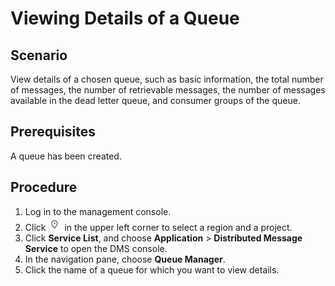 # Viewing Details of a Queue<a name="EN-US_TOPIC_0143117198"></a>

## Scenario<a name="section41381104"></a>

View details of a chosen queue, such as basic information, the total number of messages, the number of retrievable messages, the number of messages available in the dead letter queue, and consumer groups of the queue.

## Prerequisites<a name="section36885620"></a>

A queue has been created.

## Procedure<a name="section63535124"></a>

1.  Log in to the management console.
2.  Click  ![](figures/project.png)  in the upper left corner to select a region and a project.
3.  Click  **Service List**, and choose  **Application**  \>  **Distributed Message Service**  to open the DMS console.
4.  In the navigation pane, choose  **Queue Manager**.
5.  Click the name of a queue for which you want to view details.

